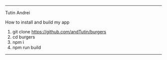 -----------------------------------------------------
Tutin Andrei

How to install and build my app

1. git clone https://github.com/andTutin/burgers
2. cd burgers
3. npm i
4. npm run build
-----------------------------------------------------
